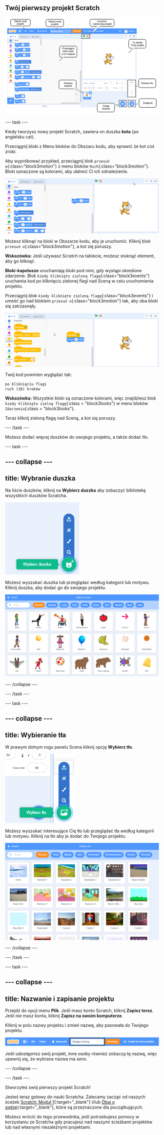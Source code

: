 ## Twój pierwszy projekt Scratch

![Zrzut ekranu z adnotacjami edytora Scratch z oznaczonymi kluczowymi funkcjami.](images/scratch-features.png)

--- task ---

Kiedy tworzysz nowy projekt Scratch, zawiera on duszka **kota** (po angielsku cat).

Przeciągnij bloki z Menu bloków do Obszaru kodu, aby sprawić że kot coś zrobi.

Aby wypróbować przykład, przeciągnij blok `przesuń o`{:class="block3motion"} z menu bloków `Ruch`{:class="block3motion"}. Bloki oznaczone są kolorami, aby ułatwić Ci ich odnalezienie.

![Blok „przesuń o” w Obszarze kodu.](images/move-block.png)

Możesz kliknąć na bloki w Obszarze kodu, aby je uruchomić. Kliknij blok `przesuń o`{:class="block3motion"}, a kot się poruszy.

**Wskazówka:** Jeśli używasz Scratch na tablecie, możesz stuknąć element, aby go kliknąć.

**Bloki-kapelusze** uruchamiają bloki pod nimi, gdy wystąpi określone zdarzenie. Blok `kiedy kliknięto zieloną flagę`{:class="block3events"} uruchamia kod po kliknięciu zielonej flagi nad Sceną w celu uruchomienia projektu.

Przeciągnij blok `kiedy kliknięto zieloną flagę`{:class="block3events"} i umeść go nad blokiem `przesuń o`{:class="block3motion"} tak, aby oba bloki się zatrzasnęły.

![Blok „przesuń o” w Obszarze kodu.](images/green-flag-script.png)

Twój kod powinien wyglądać tak:

```blocks3
po kliknięciu flagi
ruch (10) kroków
```

**Wskazówka:** Wszystkie bloki są oznaczone kolorami, więc znajdziesz blok `kiedy kliknięto zielną flagę`{:class = "block3looks"} w menu bloków `Zdarzenia`{:class = "block3looks"}.

Teraz kliknij zieloną flagę nad Sceną, a kot się poruszy.

--- /task ---

Możesz dodać więcej duszków do swojego projektu, a także dodać tło.

--- task ---

--- collapse ---
---
title: Wybranie duszka
---

Na liście duszków, kliknij na **Wybierz duszka** aby zobaczyć bibliotekę wszystkich duszków Scratcha.

![Ikona „Wybierz duszka”.](images/sprite-library.png)

Możesz wyszukać duszka lub przeglądać według kategorii lub motywu. Kliknij duszka, aby dodać go do swojego projektu.

![Biblioteka duszków.](images/sprite-choose.png)

--- /collapse ---

--- /task ---

--- task ---

--- collapse ---
---
title: Wybieranie tła
---

W prawym dolnym rogu panelu Scena kliknij opcję **Wybierz tło**.

![Ikona 'Wybierz tło'.](images/stage-choose.png)

Możesz wyszukać interesujące Cię tło lub przeglądać tła według kategorii lub motywu. Kliknij na tło aby je dodać do Twojego projektu.

![Biblioteka z tłami.](images/backdrop.png)

--- /collapse ---

--- /task ---

--- task ---

--- collapse ---
---
title: Nazwanie i zapisanie projektu
---

Przejdź do opcji menu **Plik**. Jeśli masz konto Scratch, kliknij **Zapisz teraz**. Jeśli nie masz konta, kliknij **Zapisz na swoim komputerze**.

Kliknij w polu nazwy projektu i zmień nazwę, aby pasowała do Twojego projektu.

![Podświetlone pole nazwy projektu.](images/change-project-name.png)

Jeśli udostępnisz swój projekt, inne osoby również zobaczą tę nazwę, więc upewnij się, że wybrana nazwa ma sens.

--- /collapse ---

--- /task ---

Stworzyłeś swój pierwszy projekt Scratch!

Jesteś teraz gotowy do nauki Scratcha. Zalecamy zacząć od naszych śceżek [Scratch: Moduł 1](https://projects.raspberrypi.org/en/raspberrypi/scratch-module-1){:target="_blank"} i/lub [Dbaj o siebie](https://projects.raspberrypi.org/en/raspberrypi/look-after-yourself){:target="_blank"}, które są przeznaczone dla początkujących.

 Możesz wrócić do tego przewodnika, jeśli potrzebujesz pomocy w korzystaniu ze Scratcha gdy pracujesz nad naszymi ścieżkami projektów lub nad własnymi niezależnymi projektami. 


